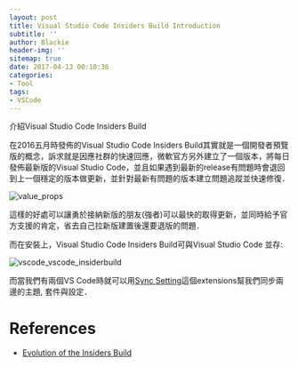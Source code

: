 ```yaml
---
layout: post
title: Visual Studio Code Insiders Build Introduction
subtitle: ''
author: Blackie
header-img: ''
sitemap: true
date: 2017-04-13 00:10:36
categories:
- Tool
tags:
- VSCode
---
```


介紹Visual Studio Code Insiders Build

<!-- More -->

在2016五月時發佈的Visual Studio Code Insiders Build其實就是一個開發者預覽版的概念，訴求就是因應社群的快速回應，微軟官方另外建立了一個版本，將每日發佈最新版的Visual Studio Code，並且如果遇到最新的release有問題時會退回到上一個穩定的版本做更新，並針對最新有問題的版本建立問題追蹤並快速修復．

![value_props](value_props.svg)

這樣的好處可以讓勇於接納新版的朋友(強者)可以最快的取得更新，並同時給予官方支援的肯定，省去自己拉新版建置後還要退版的問題．

而在安裝上，Visual Studio Code Insiders Build可與Visual Studio Code 並存:

![vscode_vscode_insiderbuild](vscode_vscode_insiderbuild.png)

而當我們有兩個VS Code時就可以用[Sync Setting](https://marketplace.visualstudio.com/items?itemName=Shan.code-settings-sync)這個extensions幫我們同步兩邊的主題, 套件與設定．

# References #

- [Evolution of the Insiders Build](https://code.visualstudio.com/blogs/2016/05/23/evolution-of-insiders) 
